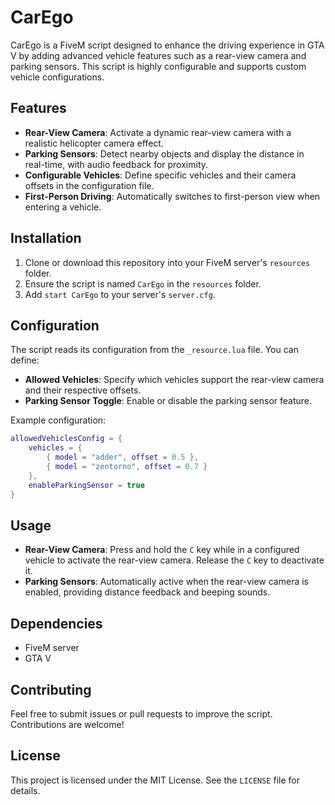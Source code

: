 # CarEgo

CarEgo is a FiveM script designed to enhance the driving experience in GTA V by adding advanced vehicle features such as a rear-view camera and parking sensors. This script is highly configurable and supports custom vehicle configurations.

## Features

- **Rear-View Camera**: Activate a dynamic rear-view camera with a realistic helicopter camera effect.
- **Parking Sensors**: Detect nearby objects and display the distance in real-time, with audio feedback for proximity.
- **Configurable Vehicles**: Define specific vehicles and their camera offsets in the configuration file.
- **First-Person Driving**: Automatically switches to first-person view when entering a vehicle.

## Installation

1. Clone or download this repository into your FiveM server's `resources` folder.
2. Ensure the script is named `CarEgo` in the `resources` folder.
3. Add `start CarEgo` to your server's `server.cfg`.

## Configuration

The script reads its configuration from the `_resource.lua` file. You can define:
- **Allowed Vehicles**: Specify which vehicles support the rear-view camera and their respective offsets.
- **Parking Sensor Toggle**: Enable or disable the parking sensor feature.

Example configuration:
```lua
allowedVehiclesConfig = {
    vehicles = {
        { model = "adder", offset = 0.5 },
        { model = "zentorno", offset = 0.7 }
    },
    enableParkingSensor = true
}
```

## Usage

- **Rear-View Camera**: Press and hold the `C` key while in a configured vehicle to activate the rear-view camera. Release the `C` key to deactivate it.
- **Parking Sensors**: Automatically active when the rear-view camera is enabled, providing distance feedback and beeping sounds.

## Dependencies

- FiveM server
- GTA V

## Contributing

Feel free to submit issues or pull requests to improve the script. Contributions are welcome!

## License

This project is licensed under the MIT License. See the `LICENSE` file for details.